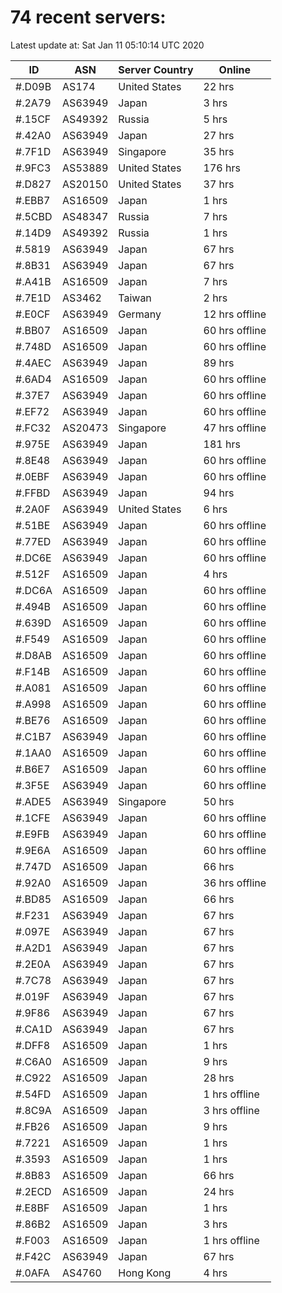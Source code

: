 # 74 recent servers:

Latest update at: Sat Jan 11 05:10:14 UTC 2020

| ID | ASN | Server Country | Online |
| -- | --- | -------------- | ------ |
| #.D09B | AS174 | United States | 22 hrs |
| #.2A79 | AS63949 | Japan | 3 hrs |
| #.15CF | AS49392 | Russia | 5 hrs |
| #.42A0 | AS63949 | Japan | 27 hrs |
| #.7F1D | AS63949 | Singapore | 35 hrs |
| #.9FC3 | AS53889 | United States | 176 hrs |
| #.D827 | AS20150 | United States | 37 hrs |
| #.EBB7 | AS16509 | Japan | 1 hrs |
| #.5CBD | AS48347 | Russia | 7 hrs |
| #.14D9 | AS49392 | Russia | 1 hrs |
| #.5819 | AS63949 | Japan | 67 hrs |
| #.8B31 | AS63949 | Japan | 67 hrs |
| #.A41B | AS16509 | Japan | 7 hrs |
| #.7E1D | AS3462 | Taiwan | 2 hrs |
| #.E0CF | AS63949 | Germany | 12 hrs offline |
| #.BB07 | AS16509 | Japan | 60 hrs offline |
| #.748D | AS16509 | Japan | 60 hrs offline |
| #.4AEC | AS63949 | Japan | 89 hrs |
| #.6AD4 | AS16509 | Japan | 60 hrs offline |
| #.37E7 | AS63949 | Japan | 60 hrs offline |
| #.EF72 | AS63949 | Japan | 60 hrs offline |
| #.FC32 | AS20473 | Singapore | 47 hrs offline |
| #.975E | AS63949 | Japan | 181 hrs |
| #.8E48 | AS63949 | Japan | 60 hrs offline |
| #.0EBF | AS63949 | Japan | 60 hrs offline |
| #.FFBD | AS63949 | Japan | 94 hrs |
| #.2A0F | AS63949 | United States | 6 hrs |
| #.51BE | AS63949 | Japan | 60 hrs offline |
| #.77ED | AS63949 | Japan | 60 hrs offline |
| #.DC6E | AS63949 | Japan | 60 hrs offline |
| #.512F | AS16509 | Japan | 4 hrs |
| #.DC6A | AS16509 | Japan | 60 hrs offline |
| #.494B | AS16509 | Japan | 60 hrs offline |
| #.639D | AS16509 | Japan | 60 hrs offline |
| #.F549 | AS16509 | Japan | 60 hrs offline |
| #.D8AB | AS16509 | Japan | 60 hrs offline |
| #.F14B | AS16509 | Japan | 60 hrs offline |
| #.A081 | AS16509 | Japan | 60 hrs offline |
| #.A998 | AS16509 | Japan | 60 hrs offline |
| #.BE76 | AS16509 | Japan | 60 hrs offline |
| #.C1B7 | AS63949 | Japan | 60 hrs offline |
| #.1AA0 | AS16509 | Japan | 60 hrs offline |
| #.B6E7 | AS16509 | Japan | 60 hrs offline |
| #.3F5E | AS63949 | Japan | 60 hrs offline |
| #.ADE5 | AS63949 | Singapore | 50 hrs |
| #.1CFE | AS63949 | Japan | 60 hrs offline |
| #.E9FB | AS63949 | Japan | 60 hrs offline |
| #.9E6A | AS16509 | Japan | 60 hrs offline |
| #.747D | AS16509 | Japan | 66 hrs |
| #.92A0 | AS16509 | Japan | 36 hrs offline |
| #.BD85 | AS16509 | Japan | 66 hrs |
| #.F231 | AS63949 | Japan | 67 hrs |
| #.097E | AS63949 | Japan | 67 hrs |
| #.A2D1 | AS63949 | Japan | 67 hrs |
| #.2E0A | AS63949 | Japan | 67 hrs |
| #.7C78 | AS63949 | Japan | 67 hrs |
| #.019F | AS63949 | Japan | 67 hrs |
| #.9F86 | AS63949 | Japan | 67 hrs |
| #.CA1D | AS63949 | Japan | 67 hrs |
| #.DFF8 | AS16509 | Japan | 1 hrs |
| #.C6A0 | AS16509 | Japan | 9 hrs |
| #.C922 | AS16509 | Japan | 28 hrs |
| #.54FD | AS16509 | Japan | 1 hrs offline |
| #.8C9A | AS16509 | Japan | 3 hrs offline |
| #.FB26 | AS16509 | Japan | 9 hrs |
| #.7221 | AS16509 | Japan | 1 hrs |
| #.3593 | AS16509 | Japan | 1 hrs |
| #.8B83 | AS16509 | Japan | 66 hrs |
| #.2ECD | AS16509 | Japan | 24 hrs |
| #.E8BF | AS16509 | Japan | 1 hrs |
| #.86B2 | AS16509 | Japan | 3 hrs |
| #.F003 | AS16509 | Japan | 1 hrs offline |
| #.F42C | AS63949 | Japan | 67 hrs |
| #.0AFA | AS4760 | Hong Kong | 4 hrs |

